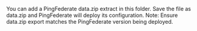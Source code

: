 You can add a PingFederate data.zip extract in this folder.
Save the file as data.zip and PingFederate will deploy its configuration.
Note: Ensure data.zip export matches the PingFederate version being deployed.

